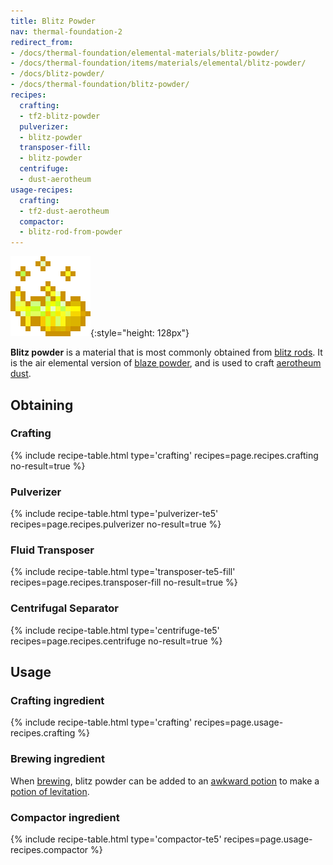 ```yaml
---
title: Blitz Powder
nav: thermal-foundation-2
redirect_from:
- /docs/thermal-foundation/elemental-materials/blitz-powder/
- /docs/thermal-foundation/items/materials/elemental/blitz-powder/
- /docs/blitz-powder/
- /docs/thermal-foundation/blitz-powder/
recipes:
  crafting:
  - tf2-blitz-powder
  pulverizer:
  - blitz-powder
  transposer-fill:
  - blitz-powder
  centrifuge:
  - dust-aerotheum
usage-recipes:
  crafting:
  - tf2-dust-aerotheum
  compactor:
  - blitz-rod-from-powder
---
```


![Blitz powder](/assets/images/thermal-foundation-2/blitz-powder.gif){:style="height: 128px"}


**Blitz powder** is a material that is most commonly obtained from [blitz
rods](/docs/thermal-foundation-2/blitz-rod/). It is the air elemental version of [blaze
powder](https://minecraft.gamepedia.com/Blaze_Powder), and is used to craft
[aerotheum dust](/docs/thermal-foundation-2/aerotheum-dust/).


Obtaining
---------

### Crafting
{% include recipe-table.html type='crafting' recipes=page.recipes.crafting no-result=true %}

### Pulverizer
{% include recipe-table.html type='pulverizer-te5' recipes=page.recipes.pulverizer no-result=true %}

### Fluid Transposer
{% include recipe-table.html type='transposer-te5-fill' recipes=page.recipes.transposer-fill no-result=true %}

### Centrifugal Separator
{% include recipe-table.html type='centrifuge-te5' recipes=page.recipes.centrifuge no-result=true %}


Usage
-----

### Crafting ingredient
{% include recipe-table.html type='crafting' recipes=page.usage-recipes.crafting %}

### Brewing ingredient
When [brewing](https://minecraft.gamepedia.com/Brewing), blitz powder can be
added to an [awkward
potion](https://minecraft.gamepedia.com/Potion#Base_potions) to make a [potion
of levitation](/docs/cofh-core-4/potions/).

### Compactor ingredient
{% include recipe-table.html type='compactor-te5' recipes=page.usage-recipes.compactor %}
